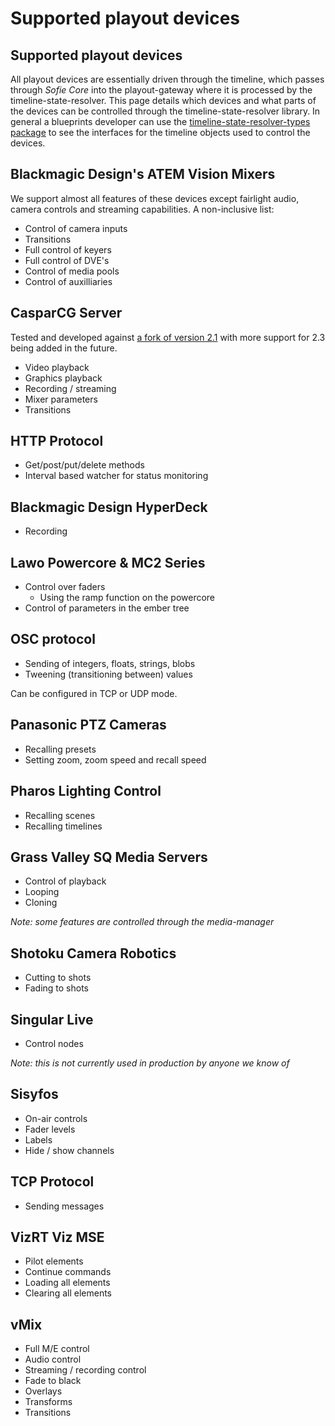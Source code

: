 # Supported playout devices

## Supported playout devices

All playout devices are essentially driven through the timeline, which passes through _Sofie&nbsp;Core_ into the playout-gateway where it is processed by the timeline-state-resolver. This page details which devices and what parts of the devices can be controlled through the timeline-state-resolver library. In general a blueprints developer can use the [timeline-state-resolver-types package](https://www.npmjs.com/package/timeline-state-resolver-types) to see the interfaces for the timeline objects used to control the devices.

## Blackmagic Design's ATEM Vision Mixers <a id="blackmagic-design-atem-vision-mixers"></a>

We support almost all features of these devices except fairlight audio, camera controls and streaming capabilities. A non-inclusive list:

* Control of camera inputs
* Transitions
* Full control of keyers
* Full control of DVE's
* Control of media pools
* Control of auxilliaries

## CasparCG&nbsp;Server<a id="casparcg"></a>

Tested and developed against [a fork of version 2.1](https://github.com/nrkno/sofie-casparcg-server) with more support for 2.3 being added in the future.

* Video playback
* Graphics playback
* Recording / streaming
* Mixer parameters
* Transitions

## HTTP Protocol <a id="http-protocol"></a>

* Get/post/put/delete methods
* Interval based watcher for status monitoring

## Blackmagic Design HyperDeck <a id="blackmagic-design-hyperdeck"></a>

* Recording

## Lawo Powercore & MC2 Series <a id="lawo-powercore-and-mc2-series"></a>

* Control over faders
  * Using the ramp function on the powercore
* Control of parameters in the ember tree

## OSC protocol <a id="osc-protocol"></a>

* Sending of integers, floats, strings, blobs
* Tweening \(transitioning between\) values

Can be configured in TCP or UDP mode.

## Panasonic PTZ Cameras <a id="panasonic-ptz-cameras"></a>

* Recalling presets
* Setting zoom, zoom speed and recall speed

## Pharos Lighting Control <a id="pharos-lighting-control"></a>

* Recalling scenes
* Recalling timelines

## Grass Valley SQ Media Servers <a id="grass-valley-sq-media-servers"></a>

* Control of playback
* Looping
* Cloning

_Note: some features are controlled through the media-manager_

## Shotoku Camera Robotics <a id="shotoku-camera-robotics"></a>

* Cutting to shots
* Fading to shots

## Singular Live <a id="singular-live"></a>

* Control nodes

_Note: this is not currently used in production by anyone we know of_

## Sisyfos <a id="sisyfos"></a>

* On-air controls
* Fader levels
* Labels
* Hide / show channels

## TCP Protocol <a id="tcp-protocol"></a>

* Sending messages

## VizRT Viz MSE <a id="vizrt-viz-mse"></a>

* Pilot elements
* Continue commands
* Loading all elements
* Clearing all elements

## vMix <a id="vmix"></a>

* Full M/E control
* Audio control
* Streaming / recording control
* Fade to black
* Overlays
* Transforms
* Transitions

